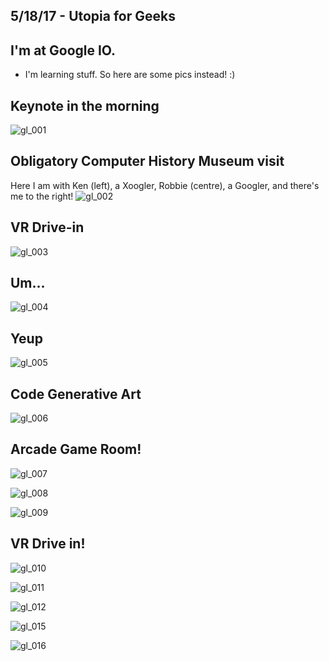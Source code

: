 ## 5/18/17 - Utopia for Geeks

## I'm at Google IO. 
- I'm learning stuff. So here are some pics instead! :)

## Keynote in the morning
![gl_001](/images/gl_001.png)

## Obligatory Computer History Museum visit
Here I am with Ken (left), a Xoogler, Robbie (centre), a Googler, and there's me to the right!
![gl_002](/images/gl_002.png)

## VR Drive-in 
![gl_003](/images/gl_003.png)

## Um...
![gl_004](/images/gl_004.png)

## Yeup
![gl_005](/images/gl_005.png)

## Code Generative Art
![gl_006](/images/gl_006.png)

## Arcade Game Room!
![gl_007](/images/gl_007.png)

![gl_008](/images/gl_008.png)

![gl_009](/images/gl_009.png)

## VR Drive in!
![gl_010](/images/gl_010.png)


![gl_011](/images/gl_011.png)

![gl_012](/images/gl_012.png)

![gl_015](/images/gl_015.png)

![gl_016](/images/gl_016.png)
